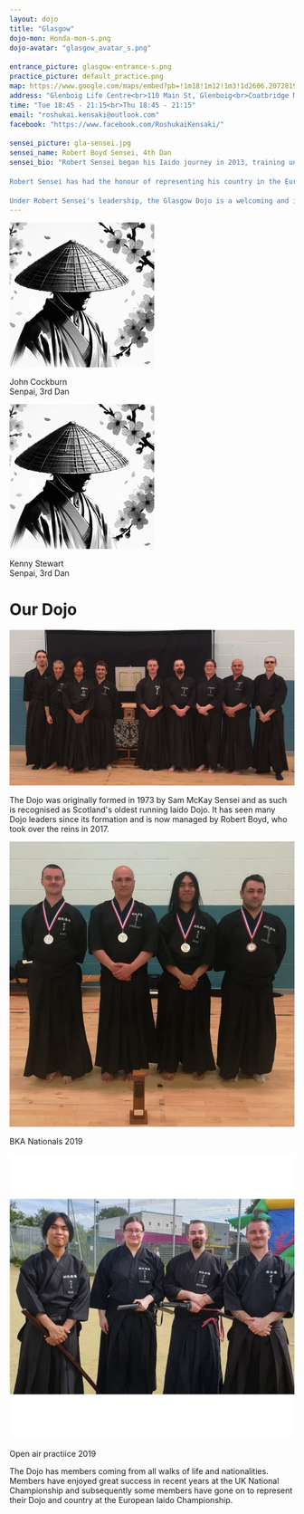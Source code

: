 ```yaml
---
layout: dojo
title: "Glasgow"
dojo-mon: Honda-mon-s.png
dojo-avatar: "glasgow_avatar_s.png"

entrance_picture: glasgow-entrance-s.png
practice_picture: default_practice.png
map: https://www.google.com/maps/embed?pb=!1m18!1m12!1m3!1d2606.2072819244663!2d-4.054520318975526!3d55.893609516344505!2m3!1f0!2f0!3f0!3m2!1i1024!2i768!4f13.1!3m3!1m2!1s0x48886bdb9ee52901%3A0xb14e3acd063eefc3!2sGlenboig%20Life%20Centre!5e1!3m2!1sen!2suk!4v1708820285428!5m2!1sen!2suk
address: "Glenboig Life Centre<br>110 Main St, Glenboig<br>Coatbridge ML5 2RD"
time: "Tue 18:45 - 21:15<br>Thu 18:45 - 21:15"
email: "roshukai.kensaki@outlook.com"
facebook: "https://www.facebook.com/RoshukaiKensaki/"

sensei_picture: gla-sensei.jpg
sensei_name: Robert Boyd Sensei, 4th Dan
sensei_bio: "Robert Sensei began his Iaido journey in 2013, training under Sensei Thomas Peebles at the Glasgow Kensaki Dojo, a venerable institution established in 1973. His tutelage under Sensei Peebles continued until the latter's unexpected retirement. In 2019, Robert Sensei's martial arts path took a new direction as he became a pupil of John Honisz-Greens Sensei. Embracing and adhering to his mentor's teachings, Robert Sensei also integrated his Glasgow Dojo and its students into the distinguished Tokyo Adachi Roshukai group. His dedication to Iaido has led him to Japan, where he trained under the esteemed Honda Masayoshi Jushin Sensei.<br><br>

Robert Sensei has had the honour of representing his country in the European Iaido championships, competing in Italy (2017) and Poland (2018) as part of the Great Britain Iaido squad. These international competitions were not only a testament to his skill and dedication but also a profound honour. Furthermore, Robert Sensei has consistently excelled at national-level Iaido taikais, achieving medal positions in each event he has participated in.<br><br>

Under Robert Sensei's leadership, the Glasgow Dojo is a welcoming and inclusive community, drawing members from around the world. Holding a BKA Level 1 coaching certification, Robert Sensei is committed to creating an environment that promotes learning and development, ensuring the Dojo remains a bastion for Iaido enthusiasts from diverse backgrounds."
---
```

<div class="grid-senpai">
  <div class="senpai-item">
    <img class="teacher-img" src="../assets/images/dojos/avatar_default_m_s.png" alt="John Cockburn Senpai">
    <p>John Cockburn<br>Senpai, 3rd Dan</p>
  </div>
  <div class="senpai-item">
    <img class="teacher-img" src="../assets/images/dojos/avatar_default_m_s.png" alt="Kenny Stewart Senpai">
    <p>Kenny Stewart<br>Senpai, 3rd Dan</p>
  </div>
</div>

# Our Dojo

<div class="image-container single-image-container">
    <img src="../assets/images/dojos/Glasgow-group.jpg" alt="Glasgow group pic">
</div>

The Dojo was originally formed in 1973 by Sam McKay Sensei and as such is recognised as Scotland's oldest running Iaido Dojo. It has seen many Dojo leaders since its formation and is now managed by Robert Boyd, who took over the reins in 2017.

<div class="image-container grid-image-container">
    <div class="image-with-caption-item">
        <img src="../assets/images/dojos/kensaki-nats-2019.jpg" alt="BKA Nationals 2019">
        <p>BKA Nationals 2019</p>
    </div>
    <div class="image-with-caption-item">
        <img src="../assets/images/dojos/Glasgow-summer19.jpg" alt="Glasgow summer 2019">
        <p>Open air practiice 2019</p>
    </div>
</div>

The Dojo has members coming from all walks of life and nationalities. Members have enjoyed great success in recent years at the UK National Championship and subsequently some members have gone on to represent their Dojo and country at the European Iaido Championship.